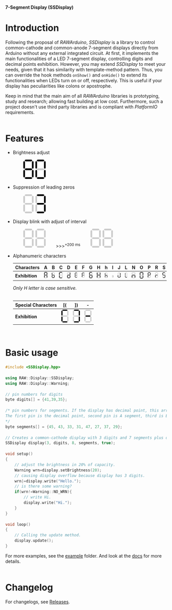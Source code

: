 #### 7-Segment Display (SSDisplay)

# Introduction

Following the proposal of *RAWArduino*, *SSDisplay* is a library to control common-cathode and common-anode 7-segment displays directly from Arduino without any external integrated circuit. At first, it implements the main functionalities of a LED 7-segment display, controlling digits and decimal points exhibition. However, you may extend *SSDisplay* to meet your needs, given that it has similarity with template-method pattern. Thus, you can override the hook methods `onShow()` and `onHide()` to extend its functionalities when LEDs turn on or off, respectively. This is useful if your display has peculiarities like colons or apostrophe.

Keep in mind that the main aim of all *RAWArduino* libraries is prototyping, study and research; allowing fast building at low cost. Furthermore, such a project doesn't use third party libraries and is compliant with *PlatformIO* requirements.
<br/><br/>

# Features

- Brightness adjust 

    &emsp;&emsp; <img src="https://github.com/RAWArduino/SSDisplay/raw/master/docs/images/brightness.gif" width="70"/>
  
- Suppression of leading zeros

    &emsp;&emsp; <img src="https://github.com/RAWArduino/SSDisplay/raw/master/docs/images/leadingZero.png" width="70"/>
  
- Display blink with adjust of interval

   &emsp;&emsp; <img src="https://github.com/RAWArduino/SSDisplay/raw/master/docs/images/blink300.gif" width="70"/> &emsp;&emsp;>>><sup>+200 ms</sup>&emsp;&emsp; <img src="https://github.com/RAWArduino/SSDisplay/raw/master/docs/images/blink500.gif" width="70"/>

- Alphanumeric characters

    |Characters    |A    |B    |C    |D    |E    |F    |G    |H    |h    |I    |J    |L    |N    |O    |P    |R    |S    |U    |Z    |
    |:----         |:---:|:---:|:---:|:---:|:---:|:---:|:---:|:---:|:---:|:---:|:---:|:---:|:---:|:---:|:---:|:---:|:---:|:---:|:---:|
    |**Exhibition**|<img src="https://github.com/RAWArduino/SSDisplay/raw/master/docs/images/A.png"/>|<img src="https://github.com/RAWArduino/SSDisplay/raw/master/docs/images/B.png"/>|<img src="https://github.com/RAWArduino/SSDisplay/raw/master/docs/images/C.png"/>|<img src="https://github.com/RAWArduino/SSDisplay/raw/master/docs/images/D.png"/>|<img src="https://github.com/RAWArduino/SSDisplay/raw/master/docs/images/E.png"/>|<img src="https://github.com/RAWArduino/SSDisplay/raw/master/docs/images/F.png"/>|<img src="https://github.com/RAWArduino/SSDisplay/raw/master/docs/images/G.png"/>|<img src="https://github.com/RAWArduino/SSDisplay/raw/master/docs/images/H.png"/>|<img src="https://github.com/RAWArduino/SSDisplay/raw/master/docs/images/mh.png"/>|<img src="https://github.com/RAWArduino/SSDisplay/raw/master/docs/images/I.png"/>|<img src="https://github.com/RAWArduino/SSDisplay/raw/master/docs/images/J.png"/>|<img src="https://github.com/RAWArduino/SSDisplay/raw/master/docs/images/L.png"/>|<img src="https://github.com/RAWArduino/SSDisplay/raw/master/docs/images/N.png"/>|<img src="https://github.com/RAWArduino/SSDisplay/raw/master/docs/images/O.png"/>|<img src="https://github.com/RAWArduino/SSDisplay/raw/master/docs/images/P.png"/>|<img src="https://github.com/RAWArduino/SSDisplay/raw/master/docs/images/R.png"/>|<img src="https://github.com/RAWArduino/SSDisplay/raw/master/docs/images/S.png"/>|<img src="https://github.com/RAWArduino/SSDisplay/raw/master/docs/images/U.png"/>|<img src="https://github.com/RAWArduino/SSDisplay/raw/master/docs/images/Z.png"/>|
    
    *Only H letter is case sensitive.*
    <br/><br/>

    |Special Characters|[(   |])   |-    |
    |:---              |:---:|:---:|:---:|
    |**Exhibition**|<img src="https://github.com/RAWArduino/SSDisplay/raw/master/docs/images/C.png"/>|<img src="https://github.com/RAWArduino/SSDisplay/raw/master/docs/images/paren.png"/>|<img src="https://github.com/RAWArduino/SSDisplay/raw/master/docs/images/minus.png"/>|
<br/>

# Basic usage

```c++
#include <SSDisplay.hpp>

using RAW::Display::SSDisplay;
using RAW::Display::Warning;

// pin numbers for digits
byte digits[] = {41,39,35};

/* pin numbers for segments. If the display has decimal point, this array must be 8.
The first pin is the decimal point, second pin is A segment, third is B segment and so son.
*/
byte segments[] = {45, 43, 33, 31, 47, 27, 37, 29};

// Creates a common-cathode display with 3 digits and 7 segments plus decimal point.
SSDisplay display(3, digits, 8, segments, true);

void setup()
{
    // adjust the brightness in 20% of capacity.
    Warning wrn=display.setBrightness(20);
    // causing display overflow because display has 3 digits.
    wrn|=display.write("Hello.");
    // is there some warning?
    if(wrn!=Warning::NO_WRN){
        // write Hi.
        display.write("Hi.");
    }
}

void loop()
{
    // Calling the update method.
    display.update();
}
```

For more examples, see the [example](https://github.com/RAWArduino/SSDisplay/tree/master/example) folder. And look at the [docs](https://rawarduino.github.io/SSDisplay) for more details.
<br/><br/>

# Changelog

For changelogs, see [Releases](https://github.com/RAWArduino/SSDisplay/releases).